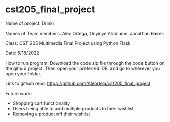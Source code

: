 # cst205_final_project
Name of project: Drinkr


Names of Team members: Alec Ortega, Onyinye Aladiume, Jonathan Baires

Class: CST 205 Multimedia Final Project using Python Flask

Date: 5/18/2022

How to run program: Download the code zip file through the code button on the github project. Then open your preferred IDE, and go to wherever you open your folder. 

Link to github repo: https://github.com/Aleortela/cst205_final_project

Future work: 

- Shopping cart functionality
- Users being able to add multiple products to their wishlist
- Removing a product off their wishlist
